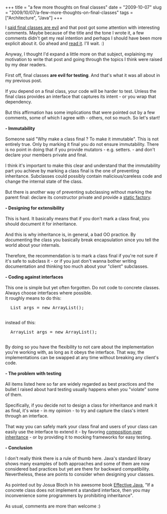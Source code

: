 +++ 
title = "a few more thoughts on final classes"
date = "2009-10-07"
slug = "2009/10/07/a-few-more-thoughts-on-final-classes"
tags =["Architecture", "Java"]
+++

<p>
I <a href="http://www.leonardoborges.com/writings/2009/03/17/final-classes-are-evil/" target="_blank">said final classes are evil</a> and that post got some attention with interesting comments. Maybe because of the title and the tone I wrote it, a few comments didn't get my real intention and perhaps I should have been more explicit about it. Go ahead and <a href="http://www.leonardoborges.com/writings/2009/03/17/final-classes-are-evil/" target="_blank">read it</a>. I'll wait. :)<br><br>Anyway, I thought I'd expand a little more on that subject, explaining my motivation to write that post and going through the topics I think were raised by my dear readers.<br><br>First off, final classes <strong>are evil for testing</strong>. And that's what it was all about in my previous post.<br><br>If you depend on a final class, your code will be harder to test. Unless the final class provides an interface that captures its intent - or you wrap that dependency.<br><br>But this affirmation has some implications that were pointed out by a few comments, some of which I agree with - others, not so much. So let's start!<br><br><strong>- Immutability </strong><br><br><span style="background-color: #ffffff;">Someone said "Why make a class final ? To make it immutable". This is not entirely true. Only by marking it final you do not ensure immutability. There is no point in doing that if you provide mutators - e.g. setters. - and don't declare your members private and final.</span><br><br>I think it's important to make this clear and understand that the immutability part you achieve by marking a class final is the one of preventing inheritance. Subclasses could possibly contain malicious/careless code and change the internal state of the class.<br><br><span style="background-color: #ffffff;">But there is another way of preventing subclassing without marking the parent final: declare its constructor private and provide a <a href="http://www.javapractices.com/topic/TopicAction.do?Id=21" target="_blank">static factory</a>.</span><br><br><strong>- Designing for extensibility</strong><br><br>This is hard. It basically means that if you don't mark a class final, you should document it for inheritance.<br><br>And this is why inheritance is, in general, a bad OO practice. By documenting the class you basically break encapsulation since you tell the world about your internals.<br><br>Therefore, the recommendation is to mark a class final if you're not sure if it's safe to subclass it - or if you just don't wanna bother writing documentation and thinking too much about your "client" subclasses.<br><br><strong>- Coding against interfaces</strong><br><br>This one is simple but yet often forgotten. Do not code to concrete classes. Always choose interfaces where possible.<br>It roughly means to do this:<br><pre lang="java">  List args = new ArrayList();</pre><br>instead of this:<br><pre lang="java">  ArrayList args = new ArrayList();</pre><br>By doing so you have the flexibility to not care about the implementation you're working with, as long as it obeys the interface. That way, the implementations can be swapped at any time without breaking any client's code.<br><br><strong>- The problem with testing</strong><br><br><strong></strong>All items listed here so far are widely regarded as best practices and the bullet I raised about hard testing usually happens when you "violate" some of them.<br><br>Specifically, if you decide not to design a class for inheritance and mark it as final, it's wise - in my opinion - to try and capture the class's intent through an interface.<br><br>That way you can safely mark your class final and users of your class can easily use the interface to extend it - by favoring <a href="http://www.artima.com/lejava/articles/designprinciples4.html" target="_blank">composition over inheritance</a> - or by providing it to mocking frameworks for easy testing.<br><br><strong>- Conclusion</strong><br><br>I don't really think there is a rule of thumb here. Java's standard library shows many examples of both approaches and some of them are now considered bad practices but yet are there for backward compatibility. Nevertheless, these are points to consider when designing your classes.<br><br>As pointed out by Josua Bloch in his awesome book <a href="http://www.shelfari.com/books/purchase?EditionId=1523265&amp;AssociateId=leonaborge-20&amp;WidgetId=111594" target="_blank">Effective Java</a>, "If a concrete class does not implement a standard interface, then you may inconvenience some programmers by prohibiting inheritance".<br><br>As usual, comments are more than welcome :)
</p>

